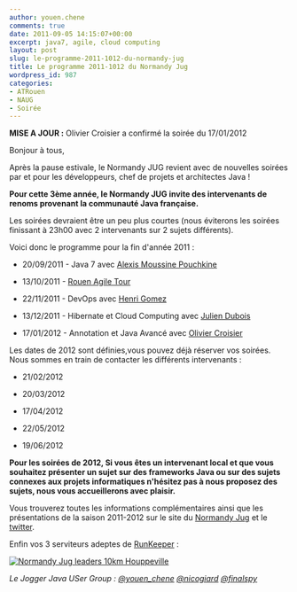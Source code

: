 ```yaml
---
author: youen.chene
comments: true
date: 2011-09-05 14:15:07+00:00
excerpt: java7, agile, cloud computing
layout: post
slug: le-programme-2011-1012-du-normandy-jug
title: Le programme 2011-1012 du Normandy Jug
wordpress_id: 987
categories:
- ATRouen
- NAUG
- Soirée
---
```


**MISE A JOUR :** Olivier Croisier a confirmé la soirée du 17/01/2012









Bonjour à tous,





Après la pause estivale, le Normandy JUG revient avec de nouvelles soirées par et pour les développeurs, chef de projets et architectes Java !




**Pour cette 3ème année, le Normandy JUG invite des intervenants de renoms provenant la communauté Java française.**





Les soirées devraient être un peu plus courtes (nous éviterons les soirées finissant à 23h00 avec 2 intervenants sur 2 sujets différents).





Voici donc le programme pour la fin d'année 2011 :






	
  * 20/09/2011 - Java 7 avec [Alexis Moussine Pouchkine](http://blogs.oracle.com/alexismp/)

	
  * 13/10/2011 - [Rouen Agile Tour](http://at2011.agiletour.org/fr/at2010_rouen.html)

	
  * 22/11/2011 - DevOps avec [Henri Gomez](http://blog.hgomez.net/")

	
  * 13/12/2011 - Hibernate et Cloud Computing avec [Julien Dubois](http://www.julien-dubois.com/)

	
  * 17/01/2012 - Annotation et Java Avancé avec [Olivier Croisier](http://thecodersbreakfast.net/)


<!-- more -->


Les dates de 2012 sont définies,vous pouvez déjà réserver vos soirées. Nous sommes en train de contacter les différents intervenants :






	
  * 21/02/2012

	
  * 20/03/2012

	
  * 17/04/2012

	
  * 22/05/2012

	
  * 19/06/2012





**Pour les soirées de 2012, Si vous êtes un intervenant local et que vous souhaitez présenter un sujet sur des frameworks Java ou sur des sujets connexes aux projets informatiques n'hésitez pas à nous proposez des sujets, nous vous accueillerons avec plaisir.**





Vous trouverez toutes les informations complémentaires ainsi que les présentations de la saison 2011-2012 sur le site du [Normandy Jug](http://www.normandyjug.org/) et le [twitter](http://twitter.com/normandyjug).



Enfin vos 3 serviteurs adeptes de [RunKeeper](http://www.runkeeper.com/) :


[![ Normandy Jug leaders 10km Houppeville](http://www.normandyjug.org/wp-content/uploads/2011/09/2011-09-04-09.46.05.jpg)](http://www.normandyjug.org/wp-content/uploads/2011/09/2011-09-04-09.46.05.jpg)  

_Le Jogger Java USer Group : [@youen_chene](http://twitter.com/youen_chene/)  [@nicogiard](http://twitter.com/nicogiard/)  [@finalspy](http://twitter.com/finalspy/)_

